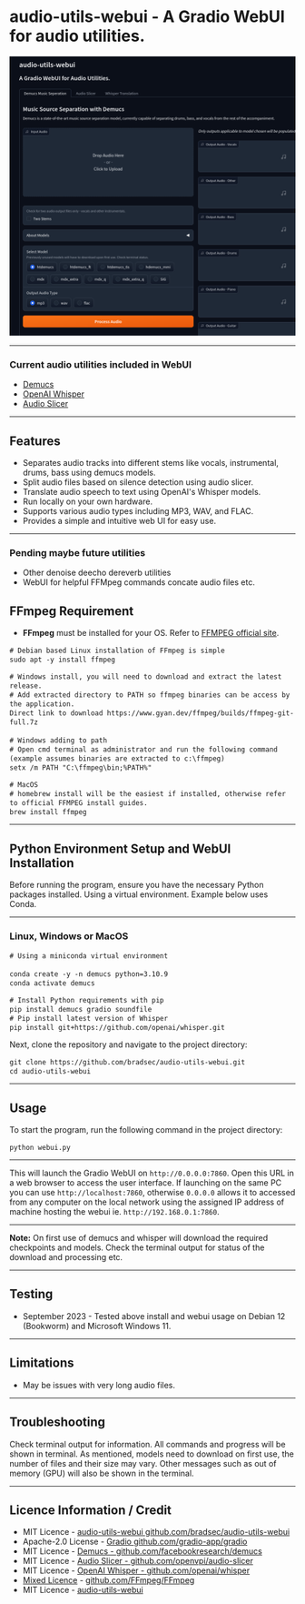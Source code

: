 #  audio-utils-webui - A Gradio WebUI for audio utilities.

![screenshot](screenshot.png)



----


### Current audio utilities included in WebUI
- [Demucs](https://github.com/facebookresearch/demucs)
- [OpenAI Whisper](https://github.com/openai/whisper)
- [Audio Slicer](https://github.com/openvpi/audio-slicer)

----


## Features

- Separates audio tracks into different stems like vocals, instrumental, drums, bass using demucs models.
- Split audio files based on silence detection using audio slicer.
- Translate audio speech to text using OpenAI's Whisper models.
- Run locally on your own hardware.
- Supports various audio types including MP3, WAV, and FLAC.
- Provides a simple and intuitive web UI for easy use.

---

### Pending maybe future utilities
- Other denoise deecho dereverb utilities
- WebUI for helpful FFMpeg commands concate audio files etc.

## FFmpeg Requirement
- **FFmpeg** must be installed for your OS. Refer to [FFMPEG official site](https://ffmpeg.org/download.html).

```terminal
# Debian based Linux installation of FFmpeg is simple
sudo apt -y install ffmpeg
```
```terminal
# Windows install, you will need to download and extract the latest release.
# Add extracted directory to PATH so ffmpeg binaries can be access by the application.
Direct link to download https://www.gyan.dev/ffmpeg/builds/ffmpeg-git-full.7z

# Windows adding to path
# Open cmd terminal as administrator and run the following command (example assumes binaries are extracted to c:\ffmpeg)
setx /m PATH "C:\ffmpeg\bin;%PATH%"
```
```terminal
# MacOS
# homebrew install will be the easiest if installed, otherwise refer to official FFMPEG install guides.
brew install ffmpeg
```

---


## Python Environment Setup and WebUI Installation

Before running the program, ensure you have the necessary Python packages installed. Using a virtual environment. Example below uses Conda.

---


### Linux, Windows or MacOS
```terminal
# Using a miniconda virtual environment

conda create -y -n demucs python=3.10.9
conda activate demucs
```
```terminal
# Install Python requirements with pip
pip install demucs gradio soundfile
# Pip install latest version of Whisper
pip install git+https://github.com/openai/whisper.git
```
Next, clone the repository and navigate to the project directory:

```terminal
git clone https://github.com/bradsec/audio-utils-webui.git
cd audio-utils-webui
```

---

## Usage

To start the program, run the following command in the project directory:

```terminal
python webui.py
```

---

This will launch the Gradio WebUI on `http://0.0.0.0:7860`. Open this URL in a web browser to access the user interface. If launching on the same PC you can use `http://localhost:7860`, otherwise `0.0.0.0` allows it to accessed from any computer on the local network using the assigned IP address of machine hosting the webui ie. `http://192.168.0.1:7860`.

---


**Note:** On first use of demucs and whisper will download the required checkpoints and models. Check the terminal output for status of the download and processing etc.

---

## Testing
- September 2023 - Tested above install and webui usage on Debian 12 (Bookworm) and Microsoft Windows 11.

---

## Limitations
- May be issues with very long audio files.

---

## Troubleshooting

Check terminal output for information. All commands and progress will be shown in terminal. As mentioned, models need to download on first use, the number of files and their size may vary. Other messages such as out of memory (GPU) will also be shown in the terminal.


---

## Licence Information / Credit
- MIT Licence - [audio-utils-webui github.com/bradsec/audio-utils-webui](https://github.com/bradsec/audio-utils-webui)
- Apache-2.0 License - [Gradio github.com/gradio-app/gradio](https://github.com/gradio-app/gradio)
- MIT Licence - [Demucs - github.com/facebookresearch/demucs](https://github.com/facebookresearch/demucs)
- MIT Licence - [Audio Slicer - github.com/openvpi/audio-slicer](https://github.com/openvpi/audio-slicer)
- MIT Licence - [OpenAI Whisper - github.com/openai/whisper](https://github.com/openai/whisper)  
- [Mixed Licence](https://github.com/FFmpeg/FFmpeg/blob/master/LICENSE.md) - [github.com/FFmpeg/FFmpeg](https://github.com/FFmpeg/FFmpeg)
- MIT Licence - [audio-utils-webui](https://github.com/bradsec/audio-utils-webui)
